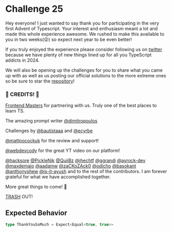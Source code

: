 # Challenge 25

Hey everyone! I just wanted to say thank you for participating in the very first Advent of Typescript. Your interest and enthusiasm meant a lot and made this whole experience awesome. We rushed to make this available to you in two weeks(😲) so expect next year to be even better!

If you truly enjoyed the experience please consider following us on [twitter](https://twitter.com/typeheroapp) because we have plenty of new things lined up for all you TypeScript addicts in 2024.

We will also be opening up the challenges for you to share what you came up with as well as us posting our official solutions to the more extreme ones so be sure to star the [repository](https://github.com/typehero/typehero)!

### 🥁 CREDITS! 🥁

[Frontend Masters](https://frontendmasters.com/learn/typescript/) for partnering with us. Truly one of the best places to learn TS.

The amazing prompt writer [@dimitropoulos](https://github.com/dimitropoulos)

Challenges by [@bautistaaa](https://github.com/bautistaaa) and [@ecyrbe](https://github.com/ecyrbe)

[@mattpocockuk](https://twitter.com/mattpocockuk) for the review and support!

[@webdevcody](https://twitter.com/webdevcody) for the great YT video on our platform!

[@hacksore](https://github.com/hacksore) [@PickleNik](https://github.com/PickleNik) [@QuiiBz](https://github.com/QuiiBz) [@jhechtf](https://github.com/jhechtf) [@ggrandi](https://github.com/ggrandi) [@ayrock-dev](https://github.com/ayrock-dev) [@maxdemaio](https://github.com/maxdemaio) [@aadamw](https://github.com/aadamw) [@zaCKoZAck0](https://github.com/zaCKoZAck0) [@odicho](https://github.com/odicho) [@basokant](https://github.com/basokant) [@anthonyshew](https://github.com/anthonyshew) [@is-it-ayush](https://github.com/is-it-ayush) and to the rest of the contributors. I am forever grateful for what we have accomplished together.

More great things to come! 🚀

[TRASH](https://twitter.com/trashh_dev) OUT!

## Expected Behavior

```ts
type ThankYouSoMuch = Expect<Equal<true, true>>
```
